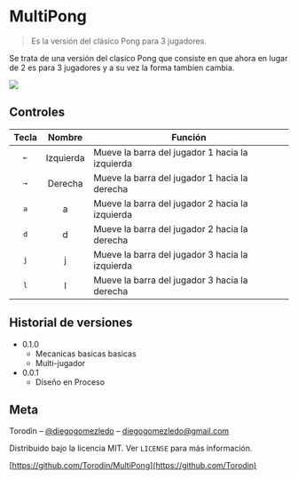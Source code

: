 # MultiPong
> Es la versión del clásico Pong para 3 jugadores.

Se trata de una versión del clasico Pong que consiste en que ahora en lugar de 2 es para 3 jugadores y a su vez la forma tambien cambia.

![](../header.png)

## Controles

| Tecla | Nombre | Función|
|:----:|:---:|---|
| <kbd>←</kbd> | Izquierda | Mueve la barra del jugador 1 hacia la izquierda |
| <kbd>→</kbd> | Derecha | Mueve la barra del jugador 1 hacia la derecha |
| <kbd>a</kbd> | a | Mueve la barra del jugador 2 hacia la izquierda |
| <kbd>d</kbd> | d | Mueve la barra del jugador 2 hacia la derecha |
| <kbd>j</kbd> | j | Mueve la barra del jugador 3 hacia la izquierda|
| <kbd>l</kbd> | l | Mueve la barra del jugador 3 hacia la derecha|

## Historial de versiones
* 0.1.0
    * Mecanicas basicas basicas
    * Multi-jugador
* 0.0.1
    * Diseño en Proceso

## Meta

Torodin – [@diegogomezledo](https://twitter.com/diegogomezledo) – diegogomezledo@gmail.com

Distribuido bajo la licencia MIT. Ver ``LICENSE`` para más información.

[https://github.com/Torodin/MultiPong](https://github.com/Torodin)

[npm-image]: https://img.shields.io/npm/v/datadog-metrics.svg?style=flat-square
[npm-url]: https://npmjs.org/package/datadog-metrics
[npm-downloads]: https://img.shields.io/npm/dm/datadog-metrics.svg?style=flat-square
[travis-image]: https://img.shields.io/travis/dbader/node-datadog-metrics/master.svg?style=flat-square
[travis-url]: https://travis-ci.org/dbader/node-datadog-metrics
